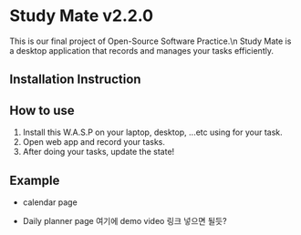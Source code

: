 # Study Mate v2.2.0

This is our final project of Open-Source Software Practice.\n
Study Mate is a desktop application that records and manages your tasks efficiently.

## Installation Instruction

## How to use

1. Install this W.A.S.P on your laptop, desktop, ...etc using for your task.
2. Open web app and record your tasks.
3. After doing your tasks, update the state!

## Example
- calendar page


- Daily planner page
여기에 demo video 링크 넣으면 될듯?
